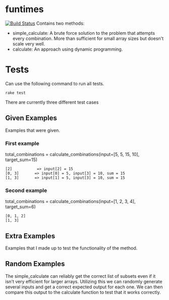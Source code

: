 funtimes
========
[![Build Status](https://travis-ci.org/cabooseli/funtimes.svg?branch=master)](https://travis-ci.org/cabooseli/funtimes)
Contains two methods:
* simple_calculate: A brute force solution to the problem that attempts every combination. More than sufficient for small array sizes but doesn't scale very well.
* calculate: An approach using dynamic programming.

# Tests
Can use the following command to run all tests.
```
rake test
```
There are currently three different test cases
## Given Examples
Examples that were given.
### First example
total_combinations = calculate_combinations(input=[5, 5, 15, 10], target_sum=15)
```
[2]           => input[2] = 15
[0, 3]       => input[0] = 5, input[3] = 10, sum = 15
[1, 3]       => input[1] = 5, input[3] = 10, sum = 15
```
### Second example
total_combinations = calculate_combinations(input=[1, 2, 3, 4], target_sum=6)
```
[0, 1, 2]
[1, 3]
```
## Extra Examples
Examples that I made up to test the functionality of the method.
## Random Examples
The simple_calculate can reliably get the correct list of subsets even if it isn't very efficient for larger arrays. Utilizing this we can randomly generate several inputs and get a correct expected output for each one. We can then compare this output to the calculate function to test that it works correctly.